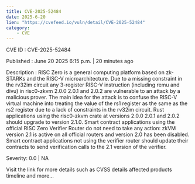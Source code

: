 ```yaml
---
title: CVE-2025-52484
date: 2025-6-20
lien: "https://cvefeed.io/vuln/detail/CVE-2025-52484"
category:
    - CVE
---
```


CVE ID : CVE-2025-52484

Published :  June 20
2025
6:15 p.m. | 20 minutes ago

Description : RISC Zero is a general computing platform based on zk-STARKs and the RISC-V microarchitecture. Due to a missing constraint in the rv32im circuit
any 3-register RISC-V instruction (including remu and divu) in risc0-zkvm 2.0.0
2.0.1
and 2.0.2 are vulnerable to an attack by a malicious prover. The main idea for the attack is to confuse the RISC-V virtual machine into treating the value of the rs1 register as the same as the rs2 register due to a lack of constraints in the rv32im circuit. Rust applications using the risc0-zkvm crate at versions 2.0.0
2.0.1
and 2.0.2 should upgrade to version 2.1.0. Smart contract applications using the official RISC Zero Verifier Router do not need to take any action: zkVM version 2.1 is active on all official routers
and version 2.0 has been disabled. Smart contract applications not using the verifier router should update their contracts to send verification calls to the 2.1 version of the verifier.

Severity: 0.0 | NA

Visit the link for more details
such as CVSS details
affected products
timeline
and more...
